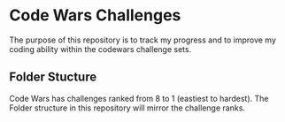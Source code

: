 # Code Wars Challenges

The purpose of this repository is to track my progress and to improve my coding ability within the codewars challenge sets.

## Folder Stucture

Code Wars has challenges ranked from 8 to 1 (eastiest to hardest). The Folder structure in this repository will mirror the challenge ranks.
